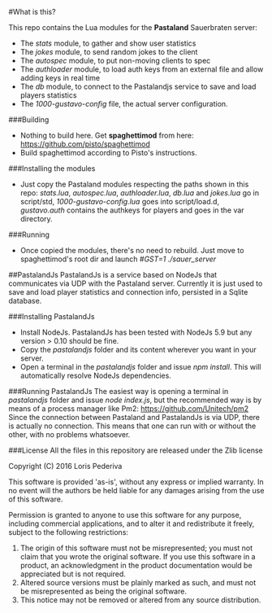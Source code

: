 #What is this?

This repo contains the Lua modules for the **Pastaland** Sauerbraten server:

* The *stats* module, to gather and show user statistics
* The *jokes* module, to send random jokes to the client
* The *autospec* module, to put non-moving clients to spec
* The *authloader* module, to load auth keys from an external file and allow adding keys in real time
* The *db* module, to connect to the Pastalandjs service to save and load players statistics
* The *1000-gustavo-config* file, the actual server configuration.

###Building
* Nothing to build here. Get **spaghettimod** from here: https://github.com/pisto/spaghettimod 
* Build spaghettimod according to Pisto's instructions.

###Installing the modules
* Just copy the Pastaland modules respecting the paths shown in this repo: *stats.lua*, *autospec.lua*, *authloader.lua*, *db.lua* and *jokes.lua* go in script/std, *1000-gustavo-config.lua* goes into script/load.d, *gustavo.auth* contains the authkeys for players and goes in the var directory.

###Running
* Once copied the modules, there's no need to rebuild. Just move to spaghettimod's root dir and launch *#GST=1 ./sauer_server*

##PastalandJs
PastalandJs is a service based on NodeJs that communicates via UDP with the Pastaland server. Currently it is just used to save and load player statistics and connection info, persisted in a Sqlite database.

###Installing PastalandJs
* Install NodeJs. PastalandJs has been tested with NodeJs 5.9 but any version > 0.10 should be fine.
* Copy the *pastalandjs* folder and its content wherever you want in your server.
* Open a terminal in the *pastalandjs* folder and issue *npm install*. This will automatically resolve NodeJs dependencies.

###Running PastalandJs
The easiest way is opening a terminal in *pastalandjs* folder and issue *node index.js*, but the recommended way is by means of a process manager like Pm2: https://github.com/Unitech/pm2
Since the connection between Pastaland and PastalandJs is via UDP, there is actually no connection. This means that one can run with or without the other, with no problems whatsoever.

###License
All the files in this repository are released under the Zlib license

Copyright (C) 2016 Loris Pederiva

  This software is provided 'as-is', without any express or implied
  warranty.  In no event will the authors be held liable for any damages
  arising from the use of this software.

  Permission is granted to anyone to use this software for any purpose,
  including commercial applications, and to alter it and redistribute it
  freely, subject to the following restrictions:

  1. The origin of this software must not be misrepresented; you must not
     claim that you wrote the original software. If you use this software
     in a product, an acknowledgment in the product documentation would be
     appreciated but is not required.
  2. Altered source versions must be plainly marked as such, and must not be
     misrepresented as being the original software.
  3. This notice may not be removed or altered from any source distribution.
